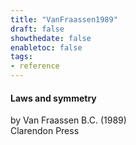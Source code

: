 ```yaml
---
title: "VanFraassen1989"
draft: false
showthedate: false
enabletoc: false
tags:
- reference
---
```


#### **Laws and symmetry**     
by Van Fraassen B.C. (1989)         
Clarendon Press      


